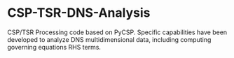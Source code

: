 # CSP-TSR-DNS-Analysis
CSP/TSR Processing code based on PyCSP. Specific capabilities have been developed to analyze DNS multidimensional data, including computing governing equations RHS terms. 

